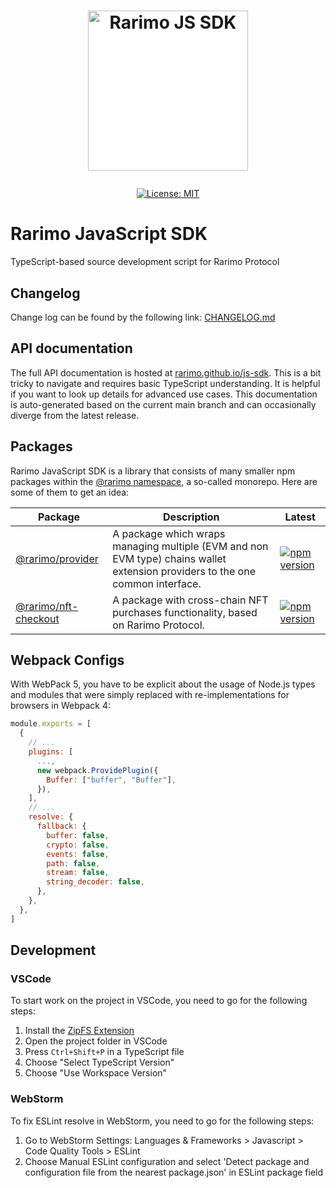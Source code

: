 <h1><p align="center"><img style="background: white;" alt="Rarimo JS SDK" src="https://scan.testnet.rarimo.com/android-chrome-512x512.png" width="256" /></p></h1>

<div align="center">
  <a href="https://github.com/rarimo/js-sdk/blob/main/LICENSE">
    <img alt="License: MIT" src="https://img.shields.io/github/license/rarimo/js-sdk.svg" />
  </a>
</div>

# Rarimo JavaScript SDK
TypeScript-based source development script for Rarimo Protocol

## Changelog
Change log can be found by the following link: [CHANGELOG.md](https://github.com/rarimo/js-sdk/blob/main/CHANGELOG.md)



## API documentation

The full API documentation is hosted at [rarimo.github.io/js-sdk](https://rarimo.github.io/js-sdk). This is a bit
tricky to navigate and requires basic TypeScript understanding. It is helpful if
you want to look up details for advanced use cases. This documentation is
auto-generated based on the current main branch and can occasionally diverge
from the latest release.


## Packages

Rarimo JavaScript SDK is a library that consists of many smaller npm packages within the
[@rarimo namespace](https://www.npmjs.com/org/rarimo), a so-called monorepo.
Here are some of them to get an idea:

| Package                                | Description                                                                                                                                                                                                                              | Latest                                                                                                                    |
|----------------------------------------| ---------------------------------------------------------------------------------------------------------------------------------------------------------------------------------------------------------------------------------------- |---------------------------------------------------------------------------------------------------------------------------|
| [@rarimo/provider](packages/provider)  | A package which wraps managing multiple (EVM and non EVM type) chains wallet extension providers to the one common interface.| [![npm version](https://img.shields.io/npm/v/@rarimo/provider.svg)](https://www.npmjs.com/package/@rarimo/provider)       |
| [@rarimo/nft-checkout](packages/nft-checkout) | A package with cross-chain NFT purchases functionality, based on Rarimo Protocol.| [![npm version](https://img.shields.io/npm/v/@rarimo/nft-checkout.svg)](https://www.npmjs.com/package/@rarimo/nft-checkout) |

## Webpack Configs

With WebPack 5, you have to be explicit about the usage of Node.js types and
modules that were simply replaced with re-implementations for browsers in
Webpack 4:

```js
module.exports = [
  {
    // ...
    plugins: [
      ...,
      new webpack.ProvidePlugin({
        Buffer: ["buffer", "Buffer"],
      }),
    ],
    // ...
    resolve: {
      fallback: {
        buffer: false,
        crypto: false,
        events: false,
        path: false,
        stream: false,
        string_decoder: false,
      },
    },
  },
]
```


## Development
### VSCode
To start work on the project in VSCode, you need to go for the following steps:

1. Install the [ZipFS Extension](https://marketplace.visualstudio.com/items?itemName=arcanis.vscode-zipfs)
2. Open the project folder in VSCode
3. Press `Ctrl+Shift+P` in a TypeScript file
4. Choose "Select TypeScript Version"
5. Choose "Use Workspace Version"

### WebStorm
To fix ESLint resolve in WebStorm, you need to go for the following steps:

1. Go to WebStorm Settings: Languages & Frameworks > Javascript > Code Quality Tools > ESLint
2. Choose Manual ESLint configuration and select 'Detect package and configuration file from the nearest package.json' in ESLint package field

